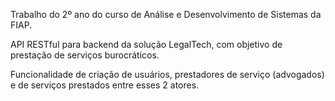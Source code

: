 Trabalho do 2º ano do curso de Análise e Desenvolvimento de Sistemas da FIAP.

API RESTful para backend da solução LegalTech, com objetivo de prestação de serviços burocráticos.

Funcionalidade de criação de usuários, prestadores de serviço (advogados) e de serviços prestados entre esses 2 atores.
